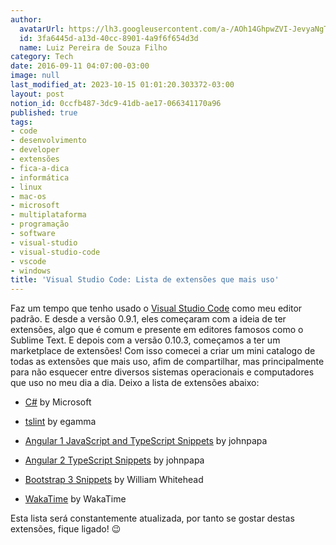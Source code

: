 ```yaml
---
author:
  avatarUrl: https://lh3.googleusercontent.com/a-/AOh14GhpwZVI-JevyaNgTdlrOT6YN20cI6V9Kxtq38Ij8AQ=s100
  id: 3fa6445d-a13d-40cc-8901-4a9f6f654d3d
  name: Luiz Pereira de Souza Filho
category: Tech
date: 2016-09-11 04:07:00-03:00
image: null
last_modified_at: 2023-10-15 01:01:20.303372-03:00
layout: post
notion_id: 0ccfb487-3dc9-41db-ae17-066341170a96
published: true
tags:
- code
- desenvolvimento
- developer
- extensões
- fica-a-dica
- informática
- linux
- mac-os
- microsoft
- multiplataforma
- programação
- software
- visual-studio
- visual-studio-code
- vscode
- windows
title: 'Visual Studio Code: Lista de extensões que mais uso'
---
```


Faz um tempo que tenho usado o <a href="https://code.visualstudio.com" target="_blank">Visual Studio Code</a> como meu editor padrão. E desde a versão 0.9.1, eles começaram com a ideia de ter extensões, algo que é comum e presente em editores famosos como o Sublime Text. E depois com a versão 0.10.3, começamos a ter um marketplace de extensões! Com isso comecei a criar um mini catalogo de todas as extensões que mais uso, afim de compartilhar, mas principalmente para não esquecer entre diversos sistemas operacionais e computadores que uso no meu dia a dia. Deixo a lista de extensões abaixo:

* <a href="https://marketplace.visualstudio.com/items?itemName=ms-vscode.csharp" target="_blank">C#</a> by Microsoft

* <a href="https://marketplace.visualstudio.com/items?itemName=eg2.tslint" target="_blank">tslint</a> by egamma

* <a href="https://marketplace.visualstudio.com/items?itemName=johnpapa.Angular1" target="_blank">Angular 1 JavaScript and TypeScript Snippets</a> by johnpapa

* <a href="https://marketplace.visualstudio.com/items?itemName=johnpapa.Angular2" target="_blank">Angular 2 TypeScript Snippets</a> by johnpapa

* <a href="https://marketplace.visualstudio.com/items?itemName=wcwhitehead.bootstrap-3-snippets" target="_blank">Bootstrap 3 Snippets</a> by William Whitehead

* <a href="https://marketplace.visualstudio.com/items?itemName=WakaTime.vscode-wakatime" target="_blank">WakaTime</a> by WakaTime

Esta lista será constantemente atualizada, por tanto se gostar destas extensões, fique ligado! 😉
